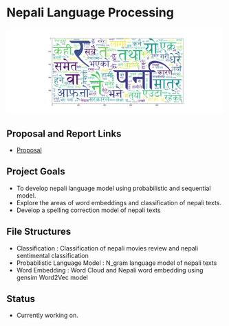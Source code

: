 # Nepali Language Processing

![Nepali Word Cloud](word_cloud.png)

## Proposal and Report Links
* [Proposal](https://github.com/NirajanBekoju/Nepali-Language-Processing-Proposal/blob/master/main.pdf)

## Project Goals

* To develop nepali language model using probabilistic and sequential model.
* Explore the areas of word embeddings and classification of nepali texts.
* Develop a spelling correction model of nepali texts

## File Structures
* Classification : Classification of nepali movies review and nepali sentimental classification
* Probabilistic Language Model : N_gram language model of nepali texts
* Word Embedding : Word Cloud and Nepali word embedding using gensim Word2Vec model

## Status 
* Currently working on.
